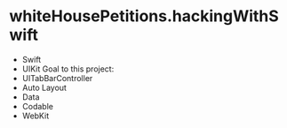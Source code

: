 # whiteHousePetitions.hackingWithSwift

- Swift
- UIKit
Goal to this project:
- UITabBarController
- Auto Layout
- Data
- Codable
- WebKit
